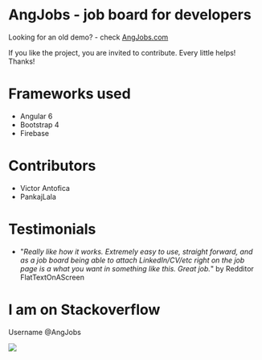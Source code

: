 AngJobs - job board for developers
=======

Looking for an old demo? - check [AngJobs.com](http://AngJobs.com)

If you like the project, you are invited to contribute. Every little helps! Thanks!
 
Frameworks used 
==

- Angular 6
- Bootstrap 4
- Firebase


Contributors
==
+  Victor Antofica
+  PankajLala

Testimonials
===
+   "*Really like how it works. Extremely easy to use, straight forward, and as a job board being able to attach LinkedIn/CV/etc right on the job page is a what you want in something like this. Great job.*"  by Redditor FlatTextOnAScreen

I am on Stackoverflow
==
Username @AngJobs

![](http://angjobs.com/github-AngJobs--stackoverflow-reputation.jpg)
